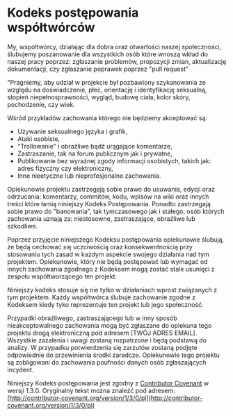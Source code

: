 # Kodeks postępowania współtwórców

My, współtwórcy, działając dla dobra oraz otwartości naszej społeczności, ślubujemy poszanowanie dla wszystkich osób które wnoszą wkład do naszej pracy poprzez: zgłaszanie problemów, propozycji zmian, aktualizację dokumentacji, czy zgłaszanie poprawek poprzez "pull request"

"Pragniemy, aby udział w projekcie był pozbawiony szykanowania ze względu na doświadczenie, płeć, orientację i identyfikację seksualną, stopień niepełnosprawności, wygląd, budowę ciała, kolor skóry, pochodzenie, czy wiek.

Wśród przykładów zachowania którego nie będziemy akceptować są:

* Używanie seksualnego języka i grafik,
* Ataki osobiste,
* "Trollowanie" i obraźliwe bądź urągające komentarze,
* Zastraszanie, tak na forum publicznym jak i prywatne,
* Publikowanie bez wyraźnej zgody informacji osobistych, takich jak: adres fizyczny czy elektroniczny, 
* Inne nieetyczne lub nieprofesjonalne zachowania.

Opiekunowie projektu zastrzegają sobie prawo do usuwania, edycji oraz odrzucania: komentarzy, commitów, kodu, wpisów na wiki oraz innych treści które łamią niniejszy Kodeks Postępowania. Ponadto zastrzegają sobie prawo do "banowania", tak tymczasowego jak i stałego, osób których zachowania uznają za: niestosowne, zastraszające, obraźliwe lub szkodliwe.

Poprzez przyjęcie niniejszego Kodeksu postępowania opiekunowie ślubują, że będą cechować się uczciwością oraz konsekwentnością przy stosowaniu tych zasad w każdym aspekcie swojego działania nad tym projektem. Opiekunowie, który nie będą postępować lub wymagać od innych zachowania zgodnego z Kodeksem mogą zostać stale usunięci z zespołu współtworzącego ten projekt.

Niniejszy kodeks stosuje się nie tylko w działaniach wprost związanych z tym projektem. Każdy współtwórca ślubuje zachowanie zgodne z Kodeksem kiedy tyko reprezentuje ten projekt lub jego społeczność.

Przypadki obraźliwego, zastraszającego lub w inny sposób nieakceptowalnego zachowania mogą być zgłaszane do opiekuna tego projektu drogą elektroniczną pod adresem [TWÓJ ADRES EMAIL]. Wszystkie zażalenia i uwagi zostaną rozpatrzone i będą podstawą do analizy. W przypadku potwierdzenia się zarzutów zostaną podjęte odpowiednie do przewinienia środki zaradcze. Opiekunowie tego projektu są zobligowani do zachowania poufności danych osób zgłaszających incydent.

Niniejszy Kodeks postępowania jest zgodny z [Contributor Covenant](http://contributor-covenant.org) w wersji 1.3.0. Oryginalny tekst można znaleźć pod adresem: [http://contributor-covenant.org/version/1/3/0/pl](http://contributor-covenant.org/version/1/3/0/pl)
